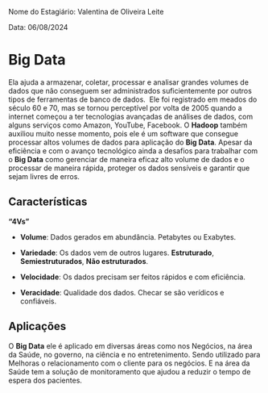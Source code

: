 Nome do Estagiário: Valentina de Oliveira Leite

Data: 06/08/2024

# Big Data 

Ela ajuda a armazenar, coletar, processar e analisar grandes volumes de dados que não conseguem ser administrados suficientemente por outros tipos de ferramentas de banco de dados.  Ele foi registrado em meados do século 60 e 70, mas se tornou perceptível por volta de 2005 quando a internet começou a ter tecnologias avançadas de análises de dados, com alguns serviços como Amazon, YouTube, Facebook. O __Hadoop__ também auxiliou muito nesse momento, pois ele é um software que consegue processar altos volumes de dados para aplicação do __Big Data__. Apesar da eficiência e com o avanço tecnológico ainda a desafios para trabalhar com o __Big Data__ como gerenciar de maneira eficaz alto volume de dados e o processar de maneira rápida, proteger os dados sensíveis e garantir que sejam livres de erros. 

## Características 
__“4Vs”__

* __Volume__: Dados gerados em abundância. Petabytes ou Exabytes.

* __Variedade__: Os dados vem de outros lugares. __Estruturado__, __Semiestruturados__, __Não estruturados__.

* __Velocidade__: Os dados precisam ser feitos rápidos e com eficiência. 

* __Veracidade__: Qualidade dos dados. Checar se são verídicos e confiáveis. 

## Aplicações 

O __Big Data__ ele é aplicado em diversas áreas como nos Negócios, na área da Saúde, no governo, na ciência e no entretenimento. Sendo utilizado para Melhoras o relacionamento com o cliente para os negócios. E na área da Saúde tem a solução de monitoramento que ajudou a reduzir o tempo de espera dos pacientes.